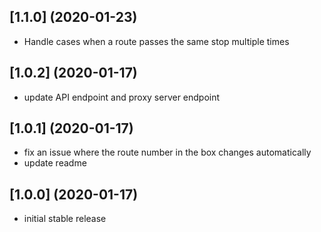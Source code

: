 ## [1.1.0] (2020-01-23)
* Handle cases when a route passes the same stop multiple times

## [1.0.2] (2020-01-17)
* update API endpoint and proxy server endpoint

## [1.0.1] (2020-01-17)
* fix an issue where the route number in the box changes automatically
* update readme

## [1.0.0] (2020-01-17)
* initial stable release